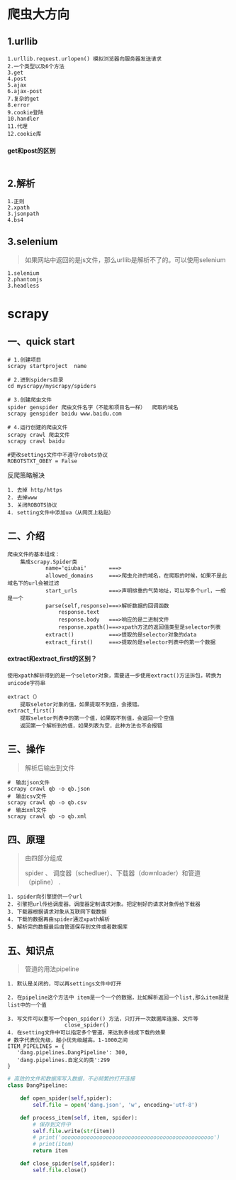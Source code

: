 # 爬虫大方向

## 1.urllib

``` shell
1.urllib.request.urlopen() 模拟浏览器向服务器发送请求
2.一个类型以及6个方法
3.get
4.post
5.ajax
6.ajax-post 
7.复杂的get
8.error
9.cookie登陆
10.handler
11.代理
12.cookie库
```

#### get和post的区别

```

```



## 2.解析

```shell
1.正则
2.xpath
3.jsonpath
4.bs4
```

## 3.selenium

> 如果网站中返回的是js文件，那么urllib是解析不了的。可以使用selenium

```shell
1.selenium
2.phantomjs
3.headless
```



































# scrapy

## 一、quick start

```shell
# 1.创建项目
scrapy startproject  name

# 2.进到spiders目录
cd myscrapy/myscrapy/spiders

# 3.创建爬虫文件
spider genspider 爬虫文件名字（不能和项目名一样）  爬取的域名
scrapy genspider baidu www.baidu.com

# 4.运行创建的爬虫文件
scrapy crawl 爬虫文件
scrapy crawl baidu

#更改settings文件中不遵守robots协议
ROBOTSTXT_OBEY = False
```

反爬策略解决

```shel
1. 去掉 http/https
2. 去掉www
3. 关闭ROBOTS协议
4. setting文件中添加ua（从网页上粘贴）
```

## 二、介绍

```shell
爬虫文件的基本组成：
	集成scrapy.Spider类
			name='qiubai'		===>
			allowed_domains     ===>爬虫允许的域名，在爬取的时候，如果不是此域名下的url会被过滤
			start_urls          ===>声明排重的气势地址，可以写多个url，一般是一个
			parse(self,response)===>解析数据的回调函数
				response.text
				response.body   ===>响应的是二进制文件
				response.xpath()===>xpath方法的返回值类型是selector列表
			extract()			===>提取的是selector对象的data
			extract_first()     ===>提取的是selector列表中的第一个数据
```

#### extract和extract_first的区别？

```
使用xpath解析得到的是一个seletor对象，需要进一步使用extract()方法拆包，转换为unicode字符串

extract（） 
	提取seletor对象的值，如果提取不到值，会报错。
extract_first()
	提取seletor列表中的第一个值，如果取不到值，会返回一个空值
	返回第一个解析到的值，如果列表为空，此种方法也不会报错
```



## 三、操作

> 解析后输出到文件

```shell
#　输出json文件
scrapy crawl qb -o qb.json
#　输出csv文件
scrapy crawl qb -o qb.csv
#　输出xml文件
scrapy crawl qb -o qb.xml
```

## 四、原理

> 由四部分组成
>
> spider 、 调度器（schedluer）、下载器（downloader）和管道（pipline） .

```shell
1. spider向引擎提供一个url
2. 引擎把url传给调度器，调度器定制请求对象。把定制好的请求对象传给下载器
3. 下载器根据请求对象从互联网下载数据
4. 下载的数据再由spider通过xpath解析
5. 解析完的数据最后由管道保存到文件或者数据库
```

## 五、知识点

> 管道的用法pipeline

```shell
1. 默认是关闭的，可以再settings文件中打开

2. 在pipeline这个方法中 item是一个一个的数据，比如解析返回一个list,那么item就是list中的一个值

3. 写文件可以重写一个open_spider() 方法，只打开一次数据库连接、文件等
				  close_spider()
4. 在setting文件中可以指定多个管道，来达到多线成下载的效果
# 数字代表优先级，越小优先级越高。1-1000之间
ITEM_PIPELINES = {
   'dang.pipelines.DangPipeline': 300, 
   'dang.pipelines.自定义的类':299 
}
```

```python
# 高效的文件和数据库写入数据，不必频繁的打开连接
class DangPipeline:

    def open_spider(self,spider):
        self.file = open('dang.json', 'w', encoding='utf-8')

    def process_item(self, item, spider):
        # 保存到文件中
        self.file.write(str(item))
        # print('oooooooooooooooooooooooooooooooooooooooooooooooo')
        # print(item)
        return item

    def close_spider(self,spider):
        self.file.close()
```



































